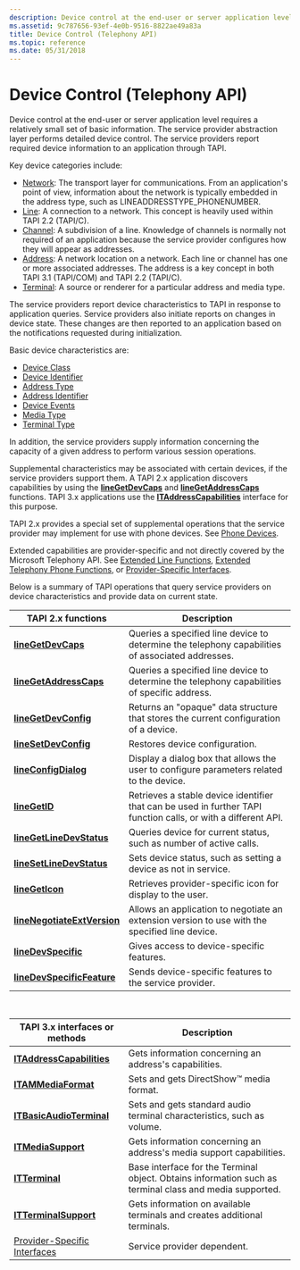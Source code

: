 ```yaml
---
description: Device control at the end-user or server application level requires a relatively small set of basic information.
ms.assetid: 9c787656-93ef-4e0b-9516-8822ae49a83a
title: Device Control (Telephony API)
ms.topic: reference
ms.date: 05/31/2018
---
```


# Device Control (Telephony API)

Device control at the end-user or server application level requires a relatively small set of basic information. The service provider abstraction layer performs detailed device control. The service providers report required device information to an application through TAPI.

Key device categories include:

-   [Network](network-ovr.md): The transport layer for communications. From an application's point of view, information about the network is typically embedded in the address type, such as LINEADDRESSTYPE\_PHONENUMBER.
-   [Line](line-ovr.md): A connection to a network. This concept is heavily used within TAPI 2.2 (TAPI/C).
-   [Channel](channel-ovr.md): A subdivision of a line. Knowledge of channels is normally not required of an application because the service provider configures how they will appear as addresses.
-   [Address](address-ovr.md): A network location on a network. Each line or channel has one or more associated addresses. The address is a key concept in both TAPI 3.1 (TAPI/COM) and TAPI 2.2 (TAPI/C).
-   [Terminal](terminal-ovr.md): A source or renderer for a particular address and media type.

The service providers report device characteristics to TAPI in response to application queries. Service providers also initiate reports on changes in device state. These changes are then reported to an application based on the notifications requested during initialization.

Basic device characteristics are:

-   [Device Class](device-class-ovr.md)
-   [Device Identifier](device-identifier-ovr.md)
-   [Address Type](address-type-ovr.md)
-   [Address Identifier](address-identifier-ovr.md)
-   [Device Events](device-events-ovr.md)
-   [Media Type](media-type-ovr.md)
-   [Terminal Type](terminal-type-ovr.md)

In addition, the service providers supply information concerning the capacity of a given address to perform various session operations.

Supplemental characteristics may be associated with certain devices, if the service providers support them. A TAPI 2.x application discovers capabilities by using the [**lineGetDevCaps**](/windows/win32/api/tapi/nf-tapi-linegetdevcaps) and [**lineGetAddressCaps**](/windows/win32/api/tapi/nf-tapi-linegetaddresscaps) functions. TAPI 3.x applications use the [**ITAddressCapabilities**](/windows/desktop/api/tapi3if/nn-tapi3if-itaddresscapabilities) interface for this purpose.

TAPI 2.x provides a special set of supplemental operations that the service provider may implement for use with phone devices. See [Phone Devices](./opening-and-closing-phone-devices.md).

Extended capabilities are provider-specific and not directly covered by the Microsoft Telephony API. See [Extended Line Functions](./extended-line-functions.md), [Extended Telephony Phone Functions](./extended-telephony-phone-functions.md), or [Provider-Specific Interfaces](provider-specific-interfaces.md).

Below is a summary of TAPI operations that query service providers on device characteristics and provide data on current state.



| TAPI 2.x functions                                                  | Description                                                                                                    |
|---------------------------------------------------------------------|----------------------------------------------------------------------------------------------------------------|
| [**lineGetDevCaps**](/windows/win32/api/tapi/nf-tapi-linegetdevcaps)                   | Queries a specified line device to determine the telephony capabilities of associated addresses.               |
| [**lineGetAddressCaps**](/windows/win32/api/tapi/nf-tapi-linegetaddresscaps)           | Queries a specified line device to determine the telephony capabilities of specific address.                   |
| [**lineGetDevConfig**](/windows/win32/api/tapi/nf-tapi-linegetdevconfig)               | Returns an "opaque" data structure that stores the current configuration of a device.                          |
| [**lineSetDevConfig**](/windows/win32/api/tapi/nf-tapi-linesetdevconfig)               | Restores device configuration.                                                                                 |
| [**lineConfigDialog**](/windows/win32/api/tapi/nf-tapi-lineconfigdialog)               | Display a dialog box that allows the user to configure parameters related to the device.                       |
| [**lineGetID**](/windows/win32/api/tapi/nf-tapi-linegetid)                             | Retrieves a stable device identifier that can be used in further TAPI function calls, or with a different API. |
| [**lineGetLineDevStatus**](/windows/win32/api/tapi/nf-tapi-linegetlinedevstatus)       | Queries device for current status, such as number of active calls.                                             |
| [**lineSetLineDevStatus**](/windows/win32/api/tapi/nf-tapi-linesetlinedevstatus)       | Sets device status, such as setting a device as not in service.                                                |
| [**lineGetIcon**](/windows/win32/api/tapi/nf-tapi-linegeticon)                         | Retrieves provider-specific icon for display to the user.                                                      |
| [**lineNegotiateExtVersion**](/windows/win32/api/tapi/nf-tapi-linenegotiateextversion) | Allows an application to negotiate an extension version to use with the specified line device.                 |
| [**lineDevSpecific**](/windows/win32/api/tapi/nf-tapi-linedevspecific)                 | Gives access to device-specific features.                                                                      |
| [**lineDevSpecificFeature**](/windows/win32/api/tapi/nf-tapi-linedevspecificfeature)   | Sends device-specific features to the service provider.                                                        |



 



| TAPI 3.x interfaces or methods                                   | Description                                                                                             |
|------------------------------------------------------------------|---------------------------------------------------------------------------------------------------------|
| [**ITAddressCapabilities**](/windows/desktop/api/tapi3if/nn-tapi3if-itaddresscapabilities)           | Gets information concerning an address's capabilities.                                                  |
| [**ITAMMediaFormat**](/windows/win32/api/tapi3/nn-tapi3-itammediaformat)                       | Sets and gets DirectShow™ media format.                                                                 |
| [**ITBasicAudioTerminal**](/windows/desktop/api/tapi3if/nn-tapi3if-itbasicaudioterminal)             | Sets and gets standard audio terminal characteristics, such as volume.                                  |
| [**ITMediaSupport**](/windows/desktop/api/tapi3if/nn-tapi3if-itmediasupport)                         | Gets information concerning an address's media support capabilities.                                    |
| [**ITTerminal**](/windows/win32/api/tapi3if/nn-tapi3if-itterminal)                                 | Base interface for the Terminal object. Obtains information such as terminal class and media supported. |
| [**ITTerminalSupport**](/windows/win32/api/tapi3if/nn-tapi3if-itterminalsupport)                   | Gets information on available terminals and creates additional terminals.                               |
| [Provider-Specific Interfaces](provider-specific-interfaces.md) | Service provider dependent.                                                                             |



 

 

 
